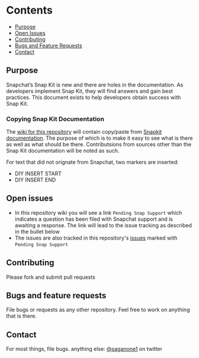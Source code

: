 # Contents
- [Purpose](#purpose)
- [Open Issues](#open-issues)
- [Contributing](#contributing)
- [Bugs and Feature Requests](#bugs-and-feature-requests)
- [Contact](#contact)


## Purpose
Snapchat’s Snap Kit is new and there are holes in the documentation. As developers implement Snap Kit, they will find answers and gain best practices.  This document exists to help developers obtain success with Snap Kit.

### Copying Snap Kit Documentation
The [wiki for this repository](https://github.com/bbookman/Snapchat-Snap-Kit-DIY-Docs/wiki) will contain copy/paste from [Snapkit documentation](https://docs.snapchat.com/docs/). The purpose of which is to make it easy to see what is there as well as what should be there.  Contributsions from sources other than the Snap Kit documentation will be noted as such.

For text that did not orignate from Snapchat, two markers are inserted:
* DIY INSERT START
* DIY INSERT END

## Open issues
* In this repository wiki you will see a link `Pending Snap Support` which indicates a question has been filed with Snapchat support and is awaiting a response.  The link will lead to the issue tracking as described in the bullet below
* The issues are also tracked in this repository's [issues](https://github.com/bbookman/Snapchat-Snap-Kit-DIY-Docs/issues?q=is%3Aissue+is%3Aopen+label%3A%22Pending+Snap+Support%22) marked with `Pending Snap Support`

## Contributing
Please fork and submit pull requests

## Bugs and feature requests
File bugs or requests as any other repository. Feel free to work on anything that is there.

## Contact
For most things, file bugs. anything else:
[@saganone1](http://twitter.com/saganone1) on twitter
